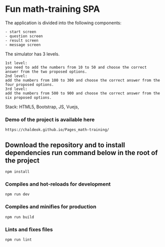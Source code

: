 # Fun math-training SPA
The application is divided into the following components:
```
- start screen
- question screen
- result screen
- message screen
```
The simulator has 3 levels.
```
1st level: 
you need to add the numbers from 10 to 50 and choose the correct answer from the two proposed options.
2nd level: 
add the numbers from 100 to 300 and choose the correct answer from the four proposed options.
3rd level: 
add the numbers from 500 to 900 and choose the correct answer from the six proposed options.
```
Stack: HTML5, Bootstrap, JS, Vuejs, 

### Demo of the project is available here
```
https://chaldeok.github.io/Pages_math-training/
```

## Download the repository and to install dependencies run command below in the root of the project
```
npm install
```

### Compiles and hot-reloads for development
```
npm run dev
```

### Compiles and minifies for production
```
npm run build
```

### Lints and fixes files
```
npm run lint
```
